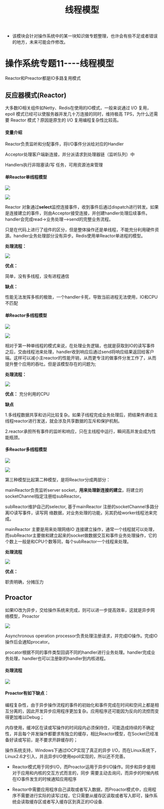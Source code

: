﻿---
layout: post
title:  "线程模型"
data: 星期五, 20. 三月 2020 03:16下午 
categories: 操作系统
tags: 专题
---
* 该模块会针对操作系统中的某一块知识做专题整理，也许会有些不足或者错误的地方，未来可能会作修改。

# 操作系统专题11----线程模型

Reactor和Preactor都是IO多路复用模式

## 反应器模式(Reactor)
大多数IO相关组件如Netty、Redis在使用的IO模式，一般来说通过 I/O 复用，epoll 模式已经可以使服务器并发几十万连接的同时，维持极高 TPS，为什么还需要 Reactor 模式？原因是原生的 I/O 复用编程复杂性比较高。
#### 变量介绍
Reactor负责监听和分配事件，将I/O事件分派给对应的Handler

Acceptor处理客户端新连接，并分派请求到处理器链（监听队列）中

Handlers执行非阻塞读/写 任务，可用资源池来管理
#### 单Reactor单线程模型
![](https://github.com/LLLibra/LLLibra.github.io/raw/master/_posts/imgs/20200321-201815.png)

![](https://github.com/LLLibra/LLLibra.github.io/raw/master/_posts/imgs/20200321-203342.png)

Reactor 对象通过**select**监控连接事件，收到事件后通过dispatch进行转发。如果是连接建立的事件，则由Acceptor接受连接，并创建handler处理后续事件。handler会完成read->业务处理-->send的完整业务流程。

只是在代码上进行了组件的区分，但是整体操作还是单线程，不能充分利用硬件资源。handler业务处理部分没有异步。Redis使用单Reactor单进程的模型。

**处理流程：**
>
![](https://github.com/LLLibra/LLLibra.github.io/raw/master/_posts/imgs/20200321-213505.png)


**优点：**

简单，没有多线程，没有进程通信

**缺点：**

性能无法发挥多核的极致，一个handler卡死，导致当前进程无法使用，IO和CPU不匹配

#### 单Reactor多线程模型
![](https://github.com/LLLibra/LLLibra.github.io/raw/master/_posts/imgs/20200321-201826.png)

![](https://github.com/LLLibra/LLLibra.github.io/raw/master/_posts/imgs/20200321-203515.png)

相对于第一种单线程的模式来说，在处理业务逻辑，也就是获取到IO的读写事件之后，交由线程池来处理，handler收到响应后通过send将响应结果返回给客户端。这样可以减小主reactor的性能开销，从而更专注的做事件分发工作了，从而提升整个应用的吞吐。但是该模型存在的问题为;


**处理流程：**
>
![](https://github.com/LLLibra/LLLibra.github.io/raw/master/_posts/imgs/20200321-213530.png)

**优点：**
充分利用的CPU

**缺点**

1.多线程数据共享和访问比较复杂。如果子线程完成业务处理后，把结果传递给主线程reactor进行发送，就会涉及共享数据的互斥和保护机制。

2.reactor承担所有事件的监听和响应，只在主线程中运行，瞬间高并发会成为性能瓶颈。


#### 多Reactor多线程模型
![](https://github.com/LLLibra/LLLibra.github.io/raw/master/_posts/imgs/20200321-201831.png)

![](https://github.com/LLLibra/LLLibra.github.io/raw/master/_posts/imgs/20200321-203708.png)

第三种模型比起第二种模型，是将Reactor分成两部分：

mainReactor负责监听server socket，**用来处理新连接的建立**，将建立的socketChannel指定注册给subReactor。

subReactor维护自己的selector, 基于mainReactor 注册的socketChannel多路分离IO读写事件，读写网 络数据，对业务处理的功能，另其扔给worker线程池来完成。

mainReactor 主要是用来处理网络IO 连接建立操作，通常一个线程就可以处理，而subReactor主要做和建立起来的socket做数据交互和事件业务处理操作，它的个数上一般是和CPU个数等同，每个subReactor一个线程来处理。

**处理流程**
>
![](https://github.com/LLLibra/LLLibra.github.io/raw/master/_posts/imgs/20200321-213554.png)


**优点：**

职责明确，分摊压力

## Proactor

如果IO改为异步，交给操作系统来完成，则可以进一步提高效率，这就是异步网络模型，Proactor

![](https://github.com/LLLibra/LLLibra.github.io/raw/master/_posts/imgs/20200321-210001.png)

Asynchronous operation processor负责处理注册请求，并完成IO操作。完成IO操作后会通知procator。

procator根据不同的事件类型回调不同的handler进行业务处理。handler完成业务处理，handler也可以注册新的handler到内核进程。
#### 处理流程
![](https://github.com/LLLibra/LLLibra.github.io/raw/master/_posts/imgs/20200324-103209.png)

#### Proactor有如下缺点：

编程复杂性，由于异步操作流程的事件的初始化和事件完成在时间和空间上都是相互分离的，因此开发异步应用程序更加复杂。应用程序还可能因为反向的流控而变得更加难以Debug；

内存使用，缓冲区在读或写操作的时间段内必须保持住，可能造成持续的不确定性，并且每个并发操作都要求有独立的缓存，相比Reactor模型，在Socket已经准备好读或写前，是不要求开辟缓存的；

操作系统支持，Windows下通过IOCP实现了真正的异步 I/O，而在Linux系统下，Linux2.6才引入，并且异步I/O使用epoll实现的，所以还不完善。



* Reactor模式用于同步I/O，而Proactor运用于异步I/O操作。同步和异步是相对于应用和内核的交互方式而言的，同步 需要主动去询问，而异步的时候内核在IO事件发生的时候通知应用程序

* Reactor中需要应用程序自己读取或者写入数据，而Proactor模式中，应用程序不需要进行实际的读写过程，它只需要从缓存区读取或者写入即可，操作系统会读取缓存区或者写入缓存区到真正的IO设备.





